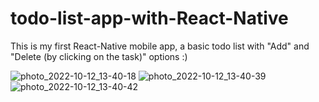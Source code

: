 # todo-list-app-with-React-Native

This is my first React-Native mobile app, a basic todo list with "Add" and "Delete (by clicking on the task)" options :)

![photo_2022-10-12_13-40-18](https://user-images.githubusercontent.com/87281261/195322228-cf197ce9-4736-4b0e-b459-3492eeb98c07.jpg)
![photo_2022-10-12_13-40-39](https://user-images.githubusercontent.com/87281261/195322256-511c5784-d2bf-4ccd-8166-f10a2da45989.jpg)
![photo_2022-10-12_13-40-42](https://user-images.githubusercontent.com/87281261/195322268-0b34770b-8a57-4287-a61e-1390880f5bcf.jpg)
